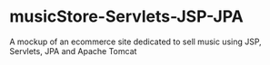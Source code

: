 # musicStore-Servlets-JSP-JPA
A mockup of an ecommerce site dedicated to sell music using JSP, Servlets, JPA and Apache Tomcat
